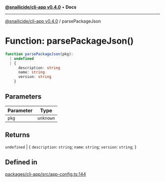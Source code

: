 [**@snailicide/cli-app v0.4.0**](../README.md) • **Docs**

---

[@snailicide/cli-app v0.4.0](../README.md) / parsePackageJson

# Function: parsePackageJson()

```ts
function parsePackageJson(pkg):
  | undefined
  | {
      description: string
      name: string
      version: string
    }
```

## Parameters

| Parameter | Type      |
| --------- | --------- |
| `pkg`     | `unknown` |

## Returns

`undefined` | \{ `description`: `string`; `name`: `string`; `version`: `string`;
}

## Defined in

[packages/cli-app/src/app-config.ts:144](https://github.com/gbtunney/snailicide-monorepo/blob/master/packages/cli-app/src/app-config.ts#L144)
